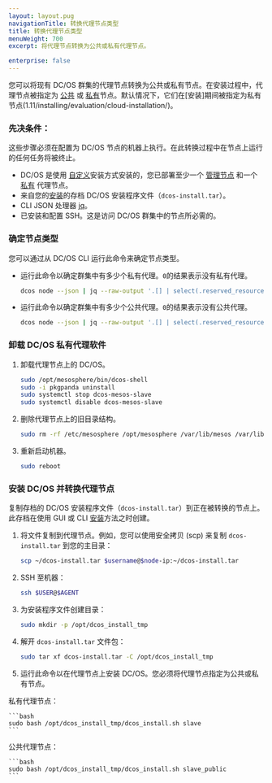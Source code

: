 ```yaml
---
layout: layout.pug
navigationTitle: 转换代理节点类型
title: 转换代理节点类型
menuWeight: 700
excerpt: 将代理节点转换为公共或私有代理节点。

enterprise: false
---
```


您可以将现有 DC/OS 群集的代理节点转换为公共或私有节点。在安装过程中，代理节点被指定为 [公共](/1.11/overview/concepts/#public-agent-node) 或 [私有](/1.11/overview/concepts/#private-agent-node)节点。默认情况下，它们在[安装]期间被指定为私有节点(1.11/installing/evaluation/cloud-installation/)。

### 先决条件：
这些步骤必须在配置为 DC/OS 节点的机器上执行。在此转换过程中在节点上运行的任何任务将被终止。

* DC/OS 是使用 [自定义](/1.11/installing/production/deploying-dcos/installation/)安装方式安装的，您已部署至少一个 [管理节点](/1.11/overview/concepts/#master) 和一个 [私有](/1.11/overview/concepts/#private-agent-node) 代理节点。
* 来自您的[安装](/1.11/installing/evaluation/cloud-installation/)的存档 DC/OS 安装程序文件（`dcos-install.tar`）。
* CLI JSON 处理器 [jq](https://github.com/stedolan/jq/wiki/Installation)。
* 已安装和配置 SSH。这是访问 DC/OS 群集中的节点所必需的。

### 确定节点类型
您可以通过从 DC/OS CLI 运行此命令来确定节点类型。

- 运行此命令以确定群集中有多少个私有代理。`0`的结果表示没有私有代理。

    ```bash
    dcos node --json | jq --raw-output '.[] | select(.reserved_resources.slave_public == null) | .id' | wc -l
    ```

- 运行此命令以确定群集中有多少个公共代理。`0`的结果表示没有公共代理。

    ```bash
    dcos node --json | jq --raw-output '.[] | select(.reserved_resources.slave_public != null) | .id' | wc -l
    ```

### 卸载 DC/OS 私有代理软件

1. 卸载代理节点上的 DC/OS。

    ```bash
    sudo /opt/mesosphere/bin/dcos-shell
    sudo -i pkgpanda uninstall
    sudo systemctl stop dcos-mesos-slave
    sudo systemctl disable dcos-mesos-slave
    ```

2. 删除代理节点上的旧目录结构。

    ```bash
    sudo rm -rf /etc/mesosphere /opt/mesosphere /var/lib/mesos /var/lib/dcos
    ```

3. 重新启动机器。

    ```bash
    sudo reboot
    ```

### 安装 DC/OS 并转换代理节点
复制存档的 DC/OS 安装程序文件（`dcos-install.tar`）到正在被转换的节点上。此存档在使用 GUI 或 CLI [安装](/1.11/installing/evaluation/cloud-installation/)方法之时创建。

1. 将文件复制到代理节点。例如，您可以使用安全拷贝 (scp) 来复制 `dcos-install.tar` 到您的主目录：

    ```bash
    scp ~/dcos-install.tar $username@$node-ip:~/dcos-install.tar
    ```

2. SSH 至机器：

    ```bash
    ssh $USER@$AGENT
    ```

1. 为安装程序文件创建目录：

     ```bash
     sudo mkdir -p /opt/dcos_install_tmp
     ```

1. 解开 `dcos-install.tar` 文件包：

    ```bash
    sudo tar xf dcos-install.tar -C /opt/dcos_install_tmp
    ```

1. 运行此命令以在代理节点上安装 DC/OS。您必须将代理节点指定为公共或私有节点。

 私有代理节点：

    ```bash
    sudo bash /opt/dcos_install_tmp/dcos_install.sh slave
    ```

 公共代理节点：

    ```bash
    sudo bash /opt/dcos_install_tmp/dcos_install.sh slave_public
    ```

